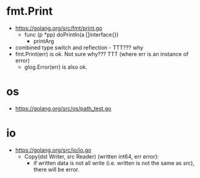 # fmt.Print
* https://golang.org/src/fmt/print.go
  * func (p *pp) doPrintln(a []interface{})
    * printArg
* combined type switch and reflection - TTT??? why
* fmt.Print(err) is ok. Not sure why??? TTT (where err is an instance of error)
  * glog.Error(err) is also ok.

# os
* https://golang.org/src/os/path_test.go

# io
* https://golang.org/src/io/io.go
  * Copy(dst Writer, src Reader) (written int64, err error): 
    * if written data is not all write (i.e. written is not the same as src), there will be error.
